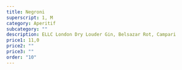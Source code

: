 ```yaml
---
title: Negroni
superscript: 1, M
category: Aperitif
subcategory: ""
description: ELLC London Dry Louder Gin, Belsazar Rot, Campari
price1: 11,0
price2: ""
price3: ""
order: "10"
---
```

